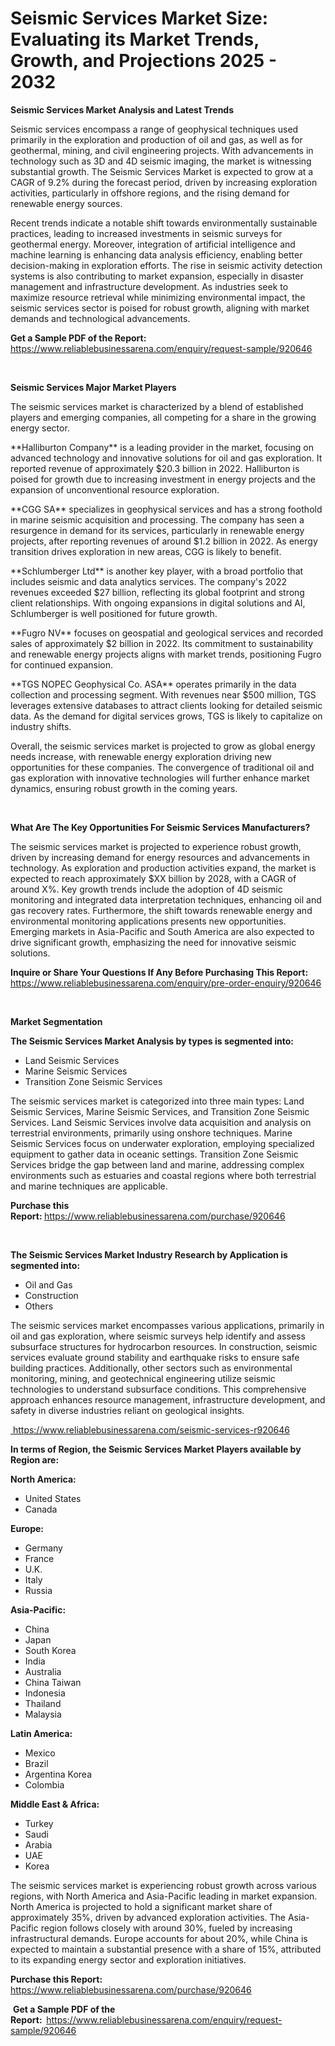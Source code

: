 <p><h1>Seismic Services Market Size: Evaluating its Market Trends, Growth, and Projections 2025 - 2032</h1></p><p><strong>Seismic Services Market Analysis and Latest Trends</strong></p>
<p><p>Seismic services encompass a range of geophysical techniques used primarily in the exploration and production of oil and gas, as well as for geothermal, mining, and civil engineering projects. With advancements in technology such as 3D and 4D seismic imaging, the market is witnessing substantial growth. The Seismic Services Market is expected to grow at a CAGR of 9.2% during the forecast period, driven by increasing exploration activities, particularly in offshore regions, and the rising demand for renewable energy sources.</p><p>Recent trends indicate a notable shift towards environmentally sustainable practices, leading to increased investments in seismic surveys for geothermal energy. Moreover, integration of artificial intelligence and machine learning is enhancing data analysis efficiency, enabling better decision-making in exploration efforts. The rise in seismic activity detection systems is also contributing to market expansion, especially in disaster management and infrastructure development. As industries seek to maximize resource retrieval while minimizing environmental impact, the seismic services sector is poised for robust growth, aligning with market demands and technological advancements. </p></p>
<p><strong>Get a Sample PDF of the Report:&nbsp;</strong> <a href="https://www.reliablebusinessarena.com/enquiry/request-sample/920646?utm_campaign=3062&utm_medium=2&utm_source=Github&utm_content=ia&utm_term=18042025&utm_id=seismic-services">https://www.reliablebusinessarena.com/enquiry/request-sample/920646</a></p>
<p>&nbsp;</p>
<p><strong>Seismic Services Major Market Players</strong></p>
<p><p>The seismic services market is characterized by a blend of established players and emerging companies, all competing for a share in the growing energy sector. </p><p>**Halliburton Company** is a leading provider in the market, focusing on advanced technology and innovative solutions for oil and gas exploration. It reported revenue of approximately $20.3 billion in 2022. Halliburton is poised for growth due to increasing investment in energy projects and the expansion of unconventional resource exploration.</p><p>**CGG SA** specializes in geophysical services and has a strong foothold in marine seismic acquisition and processing. The company has seen a resurgence in demand for its services, particularly in renewable energy projects, after reporting revenues of around $1.2 billion in 2022. As energy transition drives exploration in new areas, CGG is likely to benefit.</p><p>**Schlumberger Ltd** is another key player, with a broad portfolio that includes seismic and data analytics services. The company's 2022 revenues exceeded $27 billion, reflecting its global footprint and strong client relationships. With ongoing expansions in digital solutions and AI, Schlumberger is well positioned for future growth.</p><p>**Fugro NV** focuses on geospatial and geological services and recorded sales of approximately $2 billion in 2022. Its commitment to sustainability and renewable energy projects aligns with market trends, positioning Fugro for continued expansion.</p><p>**TGS NOPEC Geophysical Co. ASA** operates primarily in the data collection and processing segment. With revenues near $500 million, TGS leverages extensive databases to attract clients looking for detailed seismic data. As the demand for digital services grows, TGS is likely to capitalize on industry shifts.</p><p>Overall, the seismic services market is projected to grow as global energy needs increase, with renewable energy exploration driving new opportunities for these companies. The convergence of traditional oil and gas exploration with innovative technologies will further enhance market dynamics, ensuring robust growth in the coming years.</p></p>
<p>&nbsp;</p>
<p><strong>What Are The Key Opportunities For Seismic Services Manufacturers?</strong></p>
<p><p>The seismic services market is projected to experience robust growth, driven by increasing demand for energy resources and advancements in technology. As exploration and production activities expand, the market is expected to reach approximately $XX billion by 2028, with a CAGR of around X%. Key growth trends include the adoption of 4D seismic monitoring and integrated data interpretation techniques, enhancing oil and gas recovery rates. Furthermore, the shift towards renewable energy and environmental monitoring applications presents new opportunities. Emerging markets in Asia-Pacific and South America are also expected to drive significant growth, emphasizing the need for innovative seismic solutions.</p></p>
<p><strong>Inquire or Share Your Questions If Any Before Purchasing This Report:</strong> <a href="https://www.reliablebusinessarena.com/enquiry/pre-order-enquiry/920646?utm_campaign=3062&utm_medium=2&utm_source=Github&utm_content=ia&utm_term=18042025&utm_id=seismic-services">https://www.reliablebusinessarena.com/enquiry/pre-order-enquiry/920646</a></p>
<p>&nbsp;</p>
<p><strong>Market Segmentation</strong></p>
<p><strong>The Seismic Services Market Analysis by types is segmented into:</strong></p>
<p><ul><li>Land Seismic Services</li><li>Marine Seismic Services</li><li>Transition Zone Seismic Services</li></ul></p>
<p><p>The seismic services market is categorized into three main types: Land Seismic Services, Marine Seismic Services, and Transition Zone Seismic Services. Land Seismic Services involve data acquisition and analysis on terrestrial environments, primarily using onshore techniques. Marine Seismic Services focus on underwater exploration, employing specialized equipment to gather data in oceanic settings. Transition Zone Seismic Services bridge the gap between land and marine, addressing complex environments such as estuaries and coastal regions where both terrestrial and marine techniques are applicable.</p></p>
<p><strong>Purchase this Report:&nbsp;</strong><a href="https://www.reliablebusinessarena.com/purchase/920646?utm_campaign=3062&utm_medium=2&utm_source=Github&utm_content=ia&utm_term=18042025&utm_id=seismic-services">https://www.reliablebusinessarena.com/purchase/920646</a></p>
<p>&nbsp;</p>
<p><strong>The Seismic Services Market Industry Research by Application is segmented into:</strong></p>
<p><ul><li>Oil and Gas</li><li>Construction</li><li>Others</li></ul></p>
<p><p>The seismic services market encompasses various applications, primarily in oil and gas exploration, where seismic surveys help identify and assess subsurface structures for hydrocarbon resources. In construction, seismic services evaluate ground stability and earthquake risks to ensure safe building practices. Additionally, other sectors such as environmental monitoring, mining, and geotechnical engineering utilize seismic technologies to understand subsurface conditions. This comprehensive approach enhances resource management, infrastructure development, and safety in diverse industries reliant on geological insights.</p></p>
<p><a href="https://www.reliablebusinessarena.com/seismic-services-r920646?utm_campaign=3062&utm_medium=2&utm_source=Github&utm_content=ia&utm_term=18042025&utm_id=seismic-services">&nbsp;https://www.reliablebusinessarena.com/seismic-services-r920646</a></p>
<p><strong>In terms of Region, the Seismic Services Market Players available by Region are:</strong></p>
<p>
    <p> <strong> North America: </strong>
        <ul>
            <li>United States</li>
            <li>Canada</li>
        </ul>
        </p> 
    <p> <strong> Europe: </strong>
        <ul>
            <li>Germany</li>
            <li>France</li>
            <li>U.K.</li>
            <li>Italy</li>
            <li>Russia</li>
        </ul>
        </p> 
    <p> <strong> Asia-Pacific: </strong>
        <ul>
            <li>China</li>
            <li>Japan</li>
            <li>South Korea</li>
            <li>India</li>
            <li>Australia</li>
            <li>China Taiwan</li>
            <li>Indonesia</li>
            <li>Thailand</li>
            <li>Malaysia</li>
        </ul>
        </p> 
    <p> <strong> Latin America: </strong>
        <ul>
            <li>Mexico</li>
            <li>Brazil</li>
            <li>Argentina Korea</li>
            <li>Colombia</li>
        </ul>
        </p> 
    <p> <strong> Middle East & Africa: </strong>
        <ul>
            <li>Turkey</li>
            <li>Saudi</li>
            <li>Arabia</li>
            <li>UAE</li>
            <li>Korea</li>
        </ul>
    </p>
    </p>
<p><p>The seismic services market is experiencing robust growth across various regions, with North America and Asia-Pacific leading in market expansion. North America is projected to hold a significant market share of approximately 35%, driven by advanced exploration activities. The Asia-Pacific region follows closely with around 30%, fueled by increasing infrastructural demands. Europe accounts for about 20%, while China is expected to maintain a substantial presence with a share of 15%, attributed to its expanding energy sector and exploration initiatives.</p></p>
<p><strong>Purchase this Report: </strong><a href="https://www.reliablebusinessarena.com/purchase/920646?utm_campaign=3062&utm_medium=2&utm_source=Github&utm_content=ia&utm_term=18042025&utm_id=seismic-services">https://www.reliablebusinessarena.com/purchase/920646</a></p>
<p>&nbsp;<strong>Get a Sample PDF of the Report:&nbsp;&nbsp;</strong><a href="https://www.reliablebusinessarena.com/enquiry/request-sample/920646?utm_campaign=3062&utm_medium=2&utm_source=Github&utm_content=ia&utm_term=18042025&utm_id=seismic-services">https://www.reliablebusinessarena.com/enquiry/request-sample/920646</a></p>
<p><strong></strong></p>
<p><p></p><p></p><p></p></p>